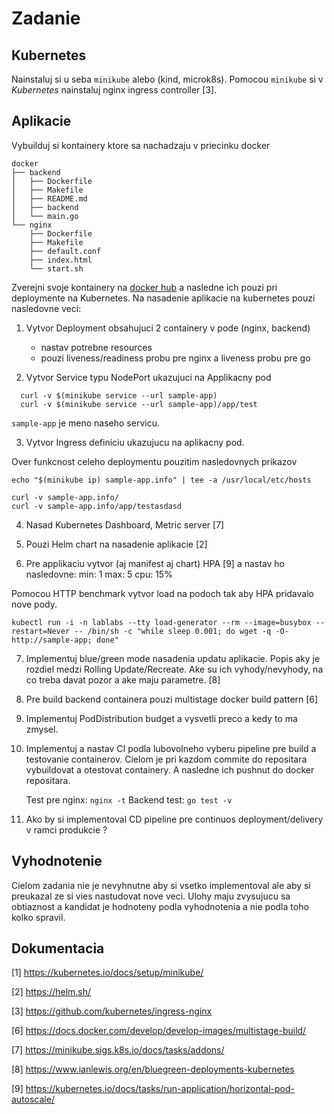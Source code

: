 # Zadanie

## Kubernetes

Nainstaluj si u seba `minikube` alebo (kind, microk8s). Pomocou `minikube` si v _Kubernetes_ nainstaluj nginx ingress controller [3].

## Aplikacie

Vybuilduj si kontainery ktore sa nachadzaju v priecinku docker

```
docker
├── backend
│   ├── Dockerfile
│   ├── Makefile
│   ├── README.md
│   ├── backend
│   └── main.go
└── nginx
    ├── Dockerfile
    ├── Makefile
    ├── default.conf
    ├── index.html
    └── start.sh
```

Zverejni svoje kontainery na [docker hub](https://hub.docker.com/) a nasledne ich pouzi pri
deploymente na Kubernetes. Na nasadenie aplikacie na kubernetes pouzi nasledovne veci:

1) Vytvor Deployment obsahujuci 2 containery v pode (nginx, backend)
    - nastav potrebne resources
    - pouzi liveness/readiness probu pre nginx a liveness probu pre go

2) Vytvor Service typu NodePort ukazujuci na Applikacny pod

  ```
    curl -v $(minikube service --url sample-app)
    curl -v $(minikube service --url sample-app)/app/test
  ```

  `sample-app` je meno naseho servicu.


3) Vytvor Ingress definiciu ukazujucu na aplikacny pod.

Over funkcnost celeho deploymentu pouzitim nasledovnych prikazov

```
echo "$(minikube ip) sample-app.info" | tee -a /usr/local/etc/hosts

curl -v sample-app.info/
curl -v sample-app.info/app/testasdasd
```

4) Nasad Kubernetes Dashboard, Metric server [7]

5) Pouzi Helm chart na nasadenie aplikacie [2]

6) Pre applikaciu vytvor (aj manifest aj chart) HPA [9] a nastav ho nasledovne:
    min: 1
    max: 5
    cpu: 15%

  Pomocou HTTP benchmark vytvor load na podoch tak aby HPA pridavalo nove pody.
  ```
  kubectl run -i -n lablabs --tty load-generator --rm --image=busybox --restart=Never -- /bin/sh -c "while sleep 0.001; do wget -q -O- http://sample-app; done"
  ```

7) Implementuj blue/green mode nasadenia updatu aplikacie. Popis aky je rozdiel medzi Rolling Update/Recreate. Ake su ich vyhody/nevyhody, na co treba davat pozor a ake maju parametre. [8]

8) Pre build backend containera pouzi multistage docker build pattern [6]

9) Implementuj PodDistribution budget a vysvetli preco a kedy to ma zmysel.

10) Implementuj a nastav CI podla lubovolneho vyberu pipeline pre build a testovanie containerov.
    Cielom je pri kazdom commite do repositara vybuildovat a otestovat containery. A nasledne ich pushnut do docker repositara.

    Test pre nginx: `nginx -t`
    Backend test: `go test -v`

11) Ako by si implementoval CD pipeline pre continuos deployment/delivery v ramci produkcie ?

## Vyhodnotenie

Cielom zadania nie je nevyhnutne aby si vsetko implementoval ale aby si preukazal ze si vies
nastudovat nove veci. Ulohy maju zvysujucu sa obtiaznost a kandidat je hodnoteny podla
vyhodnotenia a nie podla toho kolko spravil.

## Dokumentacia

[1] https://kubernetes.io/docs/setup/minikube/

[2] https://helm.sh/

[3] https://github.com/kubernetes/ingress-nginx

[6] https://docs.docker.com/develop/develop-images/multistage-build/

[7] https://minikube.sigs.k8s.io/docs/tasks/addons/

[8] https://www.ianlewis.org/en/bluegreen-deployments-kubernetes

[9] https://kubernetes.io/docs/tasks/run-application/horizontal-pod-autoscale/
